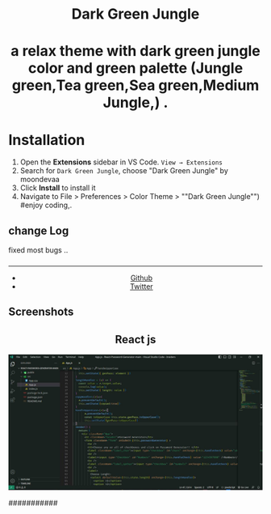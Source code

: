 <div align="center">

# Dark Green Jungle

# a relax theme with dark green jungle color and green palette (Jungle green,Tea green,Sea green,Medium Jungle,) .
</div>

# Installation

1. Open the **Extensions** sidebar in VS Code. `View → Extensions`
2. Search for `Dark Green Jungle`, choose "Dark Green Jungle" by moondevaa
3. Click **Install** to install it
4. Navigate to File > Preferences > Color Theme > ""Dark Green Jungle"")
#enjoy coding,.
## change Log
fixed most bugs ..
###
  <div align="center">
    <hr />
    <ul>
    <li> <a href="https://github.com/AaBbdev29">Github</a> </li>
    <li> <a href="https://twitter.com/imaginative_dev">Twitter</a></li>
    </ul>
  </div>

## Screenshots
 <div align="center">
    <h2>React js</h2>
    <img src="https://raw.githubusercontent.com/AaBbdev29/Dark-Green-Jungle/main/green.jpg" alt="green">
</div>

###########

</div>

